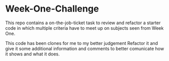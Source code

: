 # Week-One-Challenge

This repo contains a on-the-job-ticket task to review and refactor a starter code in which multiple criteria have to meet up on subjects seen from Week One.

This code has been clones for me to my better judgement Refactor it and give it some additional information and comments to better comunicate how it shows and what it does.
